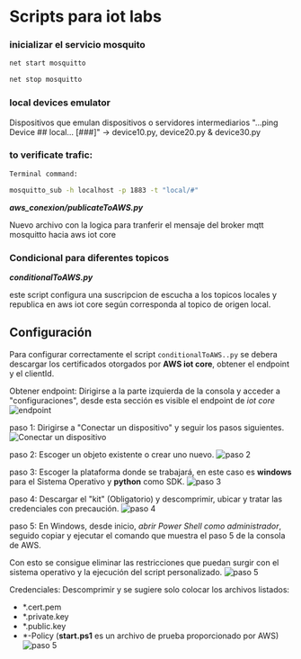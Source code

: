 # Scripts para iot labs

### inicializar el servicio mosquito

```bash
net start mosquitto

net stop mosquitto
```

### local devices emulator

Dispositivos que emulan dispositivos o servidores intermediarios "...ping Device ## local... [###]"
-> device10.py, device20.py & device30.py

### to verificate trafic:

```bash
Terminal command:

mosquitto_sub -h localhost -p 1883 -t "local/#"
```

***aws_conexion/publicateToAWS.py***

Nuevo archivo con la logica para tranferir el mensaje del broker mqtt mosquitto hacia aws iot core


### Condicional para diferentes topicos

***conditionalToAWS.py***

este script configura una suscripcion de escucha a los topicos locales y republica en aws iot core según corresponda al topico de origen local.


## Configuración

Para configurar correctamente el script ```conditionalToAWS..py``` se debera descargar los certificados otorgados por **AWS iot core**, obtener el endpoint y el clientId.

Obtener endpoint:
Dirigirse a la parte izquierda de la consola y acceder a "configuraciones", desde esta sección es visible el endpoint de *iot core*
![endpoint](background/endpoint.png)

paso 1:
Dirigirse a "Conectar un dispositivo" y seguir los pasos siguientes.
![Conectar un dispositivo](background/newdevice.png)

paso 2:
Escoger un objeto existente o crear uno nuevo.
![paso 2](background/step2.png)

paso 3:
Escoger la plataforma donde se trabajará, en este caso es **windows** para el Sistema Operativo y **python** como SDK.
![paso 3](background/step3.png)

paso 4:
Descargar el "kit" (Obligatorio) y descomprimir, ubicar y tratar las credenciales con precaución.
![paso 4](background/step4.png)

paso 5:
En Windows, desde inicio, *abrir Power Shell como administrador*, seguido copiar y ejecutar el comando que muestra el paso 5 de la consola de AWS.

Con esto se consigue eliminar las restricciones que puedan surgir con el sistema operativo y la ejecución del script personalizado.
![paso 5](background/step5.png)

Credenciales:
Descomprimir y se sugiere solo colocar los archivos listados:
- *.cert.pem
- *.private.key
- *.public.key
- *-Policy
(**start.ps1** es un archivo de prueba proporcionado por AWS)
![paso 5](background/credentials.png)